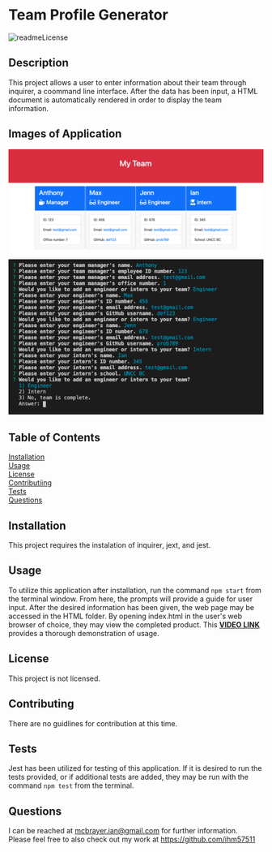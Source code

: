 # Team Profile Generator  
  ![readmeLicense](https://img.shields.io/badge/license-none-red.svg)  
  ## Description  
  This project allows a user to enter information about their team through inquirer, a coommand line interface. After the data has been input, a HTML document is automatically rendered in order to display the team information. 

  ## Images of Application
  ![Team progile generator image](images/team1.png)  
  ![Team profile generator console](images/team2.png)

  ## Table of Contents   
  [Installation](##Installation)  
  [Usage](##Usage)  
  [License](##License)  
  [Contributiing](##Contributing)  
  [Tests](##Tests)  
  [Questions](##Questions)
    
  ## Installation  
  This project requires the instalation of inquirer, jext, and jest.  
  ## Usage  
  To utilize this application after installation, run the command `npm start` from the terminal window. From here, the prompts will provide a guide for user input. After the desired information has been given, the web page may be accessed in the HTML folder. By opening index.html in the user's web browser of choice, they may view the completed product. This **[VIDEO LINK](https://drive.google.com/file/d/1eiQvIWAZGraGvirZrKgrHuDwtvR5Co5P/view)** provides a thorough demonstration of usage.
  ## License   
  This project is not licensed.    
  ## Contributing  
  There are no guidlines for contribution at this time.    
  ## Tests   
  Jest has been utilized for testing of this application. If it is desired to run the tests provided, or if additional tests are added, they may be run with the command `npm test` from the terminal.  
  ## Questions  
  I can be reached at mcbrayer.ian@gmail.com for further information.  
  Please feel free to also check out my work at https://github.com/ihm57511
